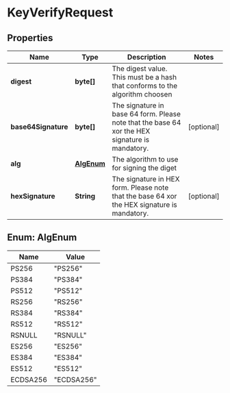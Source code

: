 
# KeyVerifyRequest

## Properties
Name | Type | Description | Notes
------------ | ------------- | ------------- | -------------
**digest** | **byte[]** | The digest value. This must be a hash that conforms to the algorithm choosen | 
**base64Signature** | **byte[]** | The signature in base 64 form. Please note that the base 64 xor the HEX signature is mandatory. |  [optional]
**alg** | [**AlgEnum**](#AlgEnum) | The algorithm to use for signing the diget | 
**hexSignature** | **String** | The signature in HEX form. Please note that the base 64 xor the HEX signature is mandatory. |  [optional]


<a name="AlgEnum"></a>
## Enum: AlgEnum
Name | Value
---- | -----
PS256 | &quot;PS256&quot;
PS384 | &quot;PS384&quot;
PS512 | &quot;PS512&quot;
RS256 | &quot;RS256&quot;
RS384 | &quot;RS384&quot;
RS512 | &quot;RS512&quot;
RSNULL | &quot;RSNULL&quot;
ES256 | &quot;ES256&quot;
ES384 | &quot;ES384&quot;
ES512 | &quot;ES512&quot;
ECDSA256 | &quot;ECDSA256&quot;



